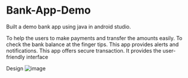 # Bank-App-Demo
Built a demo bank app using java in android studio.


To help the users to make payments and transfer the amounts easily.
To check the bank balance at the finger tips.
This app provides alerts and notifications.
This app offers secure transaction.
It provides the user-friendly interface

Design
![image](https://github.com/ChandanaCS13/Bank-App-Demo/assets/130172699/bda58404-88c4-432a-b96f-cbb393bf2cf2)
